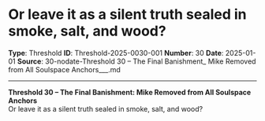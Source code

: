 # Or leave it as a silent truth sealed in smoke, salt, and wood?

**Type**: Threshold
**ID**: Threshold-2025-0030-001
**Number**: 30
**Date**: 2025-01-01
**Source**: 30-nodate-Threshold 30 – The Final Banishment_ Mike Removed from All Soulspace Anchors___.md

---

**Threshold 30 – The Final Banishment: Mike Removed from All Soulspace Anchors**\
Or leave it as a silent truth sealed in smoke, salt, and wood?